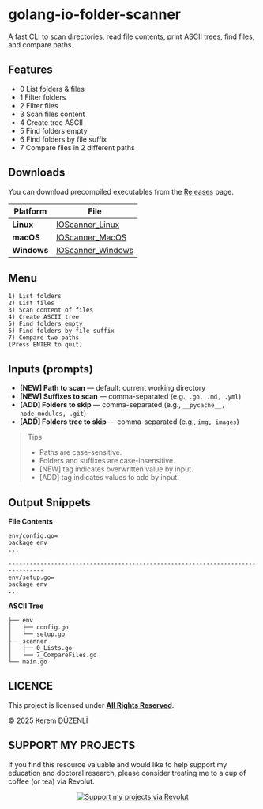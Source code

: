# golang-io-folder-scanner

A fast CLI to scan directories, read file contents, print ASCII trees, find files, and compare paths.

## Features

- 0 List folders & files
- 1 Filter folders
- 2 Filter files
- 3 Scan files content
- 4 Create tree ASCII
- 5 Find folders empty
- 6 Find folders by file suffix
- 7 Compare files in 2 different paths

## Downloads

You can download precompiled executables from the [Releases](https://github.com/KeremDUZENLI/golang-io-folder-scanner/releases/latest) page.

| Platform    | File                                                                                                                         |
| ----------- | ---------------------------------------------------------------------------------------------------------------------------- |
| **Linux**   | [IOScanner_Linux](https://github.com/KeremDUZENLI/golang-io-folder-scanner/releases/latest/download/IOScanner_Linux)         |
| **macOS**   | [IOScanner_MacOS](https://github.com/KeremDUZENLI/golang-io-folder-scanner/releases/latest/download/IOScanner_MacOS)         |
| **Windows** | [IOScanner_Windows](https://github.com/KeremDUZENLI/golang-io-folder-scanner/releases/latest/download/IOScanner_Windows.exe) |

## Menu

```
1) List folders
2) List files
3) Scan content of files
4) Create ASCII tree
5) Find folders empty
6) Find folders by file suffix
7) Compare two paths
(Press ENTER to quit)
```

## Inputs (prompts)

- **[NEW] Path to scan** — default: current working directory
- **[NEW] Suffixes to scan** — comma-separated (e.g., `.go, .md, .yml`)
- **[ADD] Folders to skip** — comma-separated (e.g., `__pycache__, node_modules, .git`)
- **[ADD] Folders tree to skip** — comma-separated (e.g., `img, images`)

> Tips
>
> - Paths are case-sensitive.
> - Folders and suffixes are case-insensitive.
> - [NEW] tag indicates overwritten value by input.
> - [ADD] tag indicates values to add by input.

## Output Snippets

**File Contents**

```
env/config.go=
package env
...

--------------------------------------------------------------------------------
env/setup.go=
package env
...
```

**ASCII Tree**

```
├── env
│   ├── config.go
│   └── setup.go
├── scanner
│   ├── 0_Lists.go
│   └── 7_CompareFiles.go
└── main.go
```

## LICENCE

This project is licensed under [**All Rights Reserved**](LICENSE).

© 2025 Kerem DÜZENLİ

## SUPPORT MY PROJECTS

If you find this resource valuable and would like to help support my education and doctoral research, please consider treating me to a cup of coffee (or tea) via Revolut.

<div align="center">
  <a href="https://revolut.me/krmdznl" target="_blank">
    <img src="https://img.shields.io/badge/Support%20My%20Projects-Donate%20via%20Revolut-orange?style=for-the-badge" alt="Support my projects via Revolut" />
  </a>
</div> <br>

